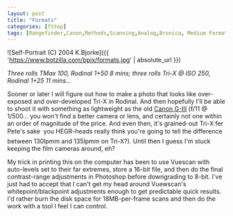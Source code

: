 ```yaml
---
layout: post
title: "Formats"
categories: [fStop]
tags: [Rangefinder,Canon,Methods,Scanning,Analog,Bronica, Medium Format, Photoshop]
---
```



![Self-Portrait (C) 2004 K.Bjorke]({{ 'https://www.botzilla.com/bpix/formats.jpg' | absolute_url }})


<i>Three rolls TMax 100, Rodinal 1+50 8 mins; three rolls Tri-X @ ISO 250, Rodinal 1+25 11 mins...</i>

Sooner or later I will figure out how to make a photo that looks like over-exposed and over-developed Tri-X in Rodinal. And then hopefully I'll be able to shoot it with something as lightweight as the old <a href="http://www.netaxs.com/~cassidy/images/equipment/ql17/ql17.html" target="_blank">Canon G-III</a> (f/11 @ 1/500... you won't find a better camera or lens, and certainly not one within an order of magnitude of the price. And even then, it's grained-out Tri-X fer Pete's sake &#151; you HEGR-heads really think you're going to tell the difference between 130lpmm and 135lpmm on Tri-X?). Until then I guess I'm stuck keeping the film cameras around, eh?

My trick in printing this on the computer has been to use Vuescan with auto-levels set to their far extremes, store a 16-bit file, and then do the final contrast-range adjustments in Photoshop before downgrading to 8-bit. I've just had to accept that I can't get my head around Vuewscan's whitepoint/blackpoint adjustments enough to get predictable quick results. I'd rather burn the disk space for 18MB-per-frame scans and then do the work with a tool I feel I can control.

